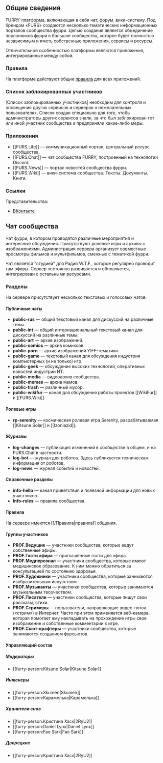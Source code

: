 ## Общие сведения

FURRY-платформа, включающая в себя чат, форум, вики-систему. Под брендом «FURS» создаются несколько тематических информационных порталов сообщества фурри. Целью создания является объединение поклонников фурри в большое сообщество, которое будет полностью независимым и иметь собственные приложения, сервисы и ресурсы.

Отличительной особенностью платформы являются приложения, интегрированные между собой.

### Правила

На платформе действуют общие [правила]() для всех приложений.

### Список заблокированных участников

[Список заблокированных участников] необходим для контроля и оповещения других сервисов и серверов о нежелательных пользователях. Список создан специально для того, чтобы администраторы других сервисов знали, за что был заблокирован тот или иной участник сообщества и предприняли какие-либо меры.

### Приложения

* [[FURS.Life]] — коммуникационный портал, центральный ресурс сообщества.
* [[FURS.Chat]] — чат сообщества FURRY, построенный на технологии Discord.
* [[FURS.News]] — портал новостей сообщества фурри.
* [[FURS.Wiki]] — вики-система сообщества. Тексты. Документы. Книги.

### Ссылки

Представительства:
- [ВКонтакте](https://vk.com/public141977955)

## Чат сообщества

Чат фурри, в котором проводятся различные мероприятия и интересные обсуждения. Присутствуют ролевые игры и архивы с изображениями. Администрация сервера организует совместные просмотры фильмов и мультфильмов, смежных с тематикой фурри.

Чат является "студией" для Радио W.T.F., которое регулярно проводит там эфиры. Сервер постоянно развивается и обновляется, интегрирован с остальными ресурсами.

### Разделы
На сервере присутствует несколько текстовых и голосовых чатов.

#### Публичные чаты

* **public-rus** — общий текстовый канал для дискуссий на различные темы.
* **public-int** — общий интернациональный текстовый канал для дискуссий на различные темы.
* **public-art** — архив изображений.
* **public-comics** — архив комиксов.
* **public-porn** — архив изображений YIFF-тематики.
* **public-game** — текстовый канал для обсуждения индустрии компьютерных (и не только) игр.
* **public-geek** — обсуждение высоких технологий, оперативных новостей индустрии ИТ.
* **public-media** — видеоархив сообщества.
* **public-memes** — архив мемов.
* **public-trash** — различный мусор.
* **public-wikifur** — канал для обсуждения работы проектов [[WikiFur]] и [[FURS.Wiki]].

#### Ролевые игры

* **rp-serenity** — космическая ролевая игра Serenity, разрабатываемая [[Kitsune Solar]] и [[Izoniazid]].

#### Журналы

* **log-changes** — публикация изменений в сообществе в общем, и на FURS.Chat в частности.
* **log-bot** — журнал для роботов. Здесь публикуется техническая информация от роботов.
* **log-news** — журнал событий и новостей.

#### Справочные разделы

* **info-hello** — канал приветствия и полезной информации для новых участников.
* **info-rules** — правила сообщества.

#### Правила

На сервере имеются [[/Правила|правила]] общения.

#### Группы участников

* **PROF.Ведущие** — участники сообщества, которые ведут собственные эфиры.
* **PROF.Гости эфира** — приглашённые гости для эфира.
* **PROF.Медперсонал** — участники сообщества, которые имеют медицинское образование. К ним можно обратиться за консультацией по состоянию здоровья.
* **PROF.Художники** — участники сообщества, которые занимаются изобразительным искусством.
* **PROF.Музыканты** — участники сообщества, которые занимаются музыкальным творчеством.
* **PROF.Писатели** — участники сообщества, которые пишут свои рассказы, стихи.
* **PROF.Стримеры** — пользователи, направляющие видео-поток («стрим») в Интернет. Часто при этом применяется веб-камера, которая помогает ему накладывать на прохождение игры свое изображение и собственные комментарии к игре.
* **PROF.Сьют-крафтеры** — участники сообщества, которые занимаются созданием фурсьютов.

#### Управляющий состав

##### Модераторы

* [[furry-person:Kitsune Solar|Kitsune Solar]]

##### Инженеры

* [[furry-person:Skumen|Skumen]]
* [[furry-person:Карамелька|Карамелька]]

##### Хранители снов

* [[furry-person:Кристина Хаск|2RyU2]]
* [[furry-person:Daniel Lynx|Daniel Lynx]]
* [[furry-person:Fao Sark|Fao Sark]]

##### Дворецкие

* [[furry-person:Кристина Хаск|2RyU2]]

